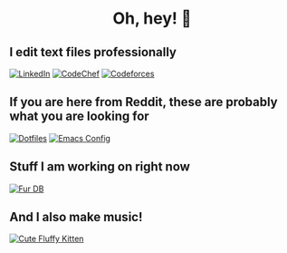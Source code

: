 <h1 align="center">Oh, hey! 👋</h1>

## I edit text files professionally

[![LinkedIn](https://img.shields.io/badge/LinkedIn-0A66C2?style=for-the-badge&logo=linkedin&logoColor=white)](https://www.linkedin.com/in/madhavan-raja/) [![CodeChef](https://img.shields.io/badge/CodeChef-5B4638?style=for-the-badge&logo=CodeChef&logoColor=white)](https://www.codechef.com/users/flipped_flop) [![Codeforces](https://img.shields.io/badge/Codeforces-1F8ACB?style=for-the-badge&logo=codeforces&logoColor=white)](https://codeforces.com/profile/madhavan_raja)

## If you are here from Reddit, these are probably what you are looking for
[![Dotfiles](https://img.shields.io/badge/Dotfiles-FCC624?style=for-the-badge&logo=linux&logoColor=black)](https://github.com/madhavan-raja/dotfiles) [![Emacs Config](https://img.shields.io/badge/Emacs%20Config-7F5AB6?style=for-the-badge&logo=gnuemacs&logoColor=white)](https://github.com/madhavan-raja/emacs-config)

## Stuff I am working on right now
[![Fur DB](https://img.shields.io/badge/Fur%20DB-495C83?style=for-the-badge)](https://github.com/furdb/)

## And I also make music!
[![Cute Fluffy Kitten](https://img.shields.io/badge/Cute%20Fluffy%20Kitten-000000?style=for-the-badge&logo=linktree)](https://linktr.ee/cutefluffykitten)
